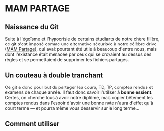 # MAM PARTAGE

## Naissance du Git

Suite à l'égoïsme et l'hypocrisie de certains étudiants de notre chère filière, ce git s'est imposé comme une alternative sécurisée à notre célèbre drive ([MAM Partage](https://drive.google.com/drive/folders/14sXfUbgN3qCsjIV7yLSrbB1hRzD_Pqit)), qui avait pourtant été utile à beaucoup d'entre nous, mais dont l'existance était menacée par ceux qui se croyaient au dessus des règles et se permettaient de supprimer les fichiers partagés.

## Un couteau à double tranchant

Ce git a donc pour but de partager les cours, TD, TP, comptes rendus et examens de chaque année. Il faut donc savoir l'utiliser à **bonne essient**.
Certes, on cherche tous à avoir notre diplôme, mais copier bêtement les comptes rendus dans l'espoir d'avoir une bonne note n'aura d'effet qu'à court terme — et pourra même vous desservir sur le long terme...

## **Comment utiliser**


